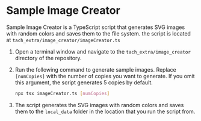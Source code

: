# Sample Image Creator

Sample Image Creator is a TypeScript script that generates SVG images with random colors and saves them to the file system. the script is located at `tach_extra/image_creator/imageCreator.ts` 


1. Open a terminal window and navigate to the `tach_extra/image_creator` directory of the repository.
1. Run the following command to generate sample images. Replace `[numCopies]`  with the number of copies you want to generate. If you omit this argument, the script generates 5 copies by default.

    ``` bash
    npx tsx imageCreator.ts [numCopies]
    ```
1. The script generates the SVG images with random colors and saves them to the `local_data` folder in the location that you run the script from.
